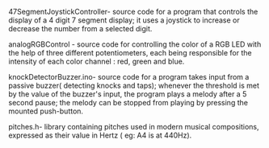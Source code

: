 47SegmentJoystickController- source code for a program that controls the display of a 4 digit 7 segment display; it uses a joystick to increase or decrease the number from a selected digit.

analogRGBControl - source code for controlling the color of a RGB LED with the help of three different potentiometers, each being responsible for the intensity of each color channel : red, green and blue.

knockDetectorBuzzer.ino- source code for a program takes input from a passive buzzer( detecting knocks and taps); whenever the threshold is met by the value of the buzzer's input, the program plays a melody after a 5 second pause; the melody can be stopped from playing by pressing the mounted push-button.

pitches.h- library containing pitches used in modern musical compositions, expressed as their value in Hertz ( eg: A4 is at 440Hz).
